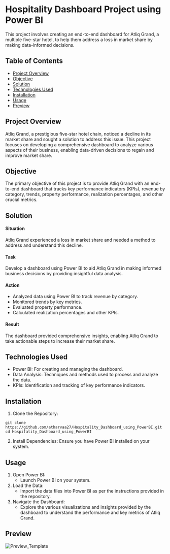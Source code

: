 # Hospitality Dashboard Project using Power BI

This project involves creating an end-to-end dashboard for Atliq Grand, a multiple five-star hotel, to help them address a loss in market share by making data-informed decisions.

## Table of Contents
- [Project Overview](#project-overview)
- [Objective](#objective)
- [Solution](#solution)
- [Technologies Used](#technologies-used)
- [Installation](#installation)
- [Usage](#usage)
- [Preview](#preview)

## Project Overview

Atliq Grand, a prestigious five-star hotel chain, noticed a decline in its market share and sought a solution to address this issue. This project focuses on developing a comprehensive dashboard to analyze various aspects of their business, enabling data-driven decisions to regain and improve market share.

## Objective

The primary objective of this project is to provide Atliq Grand with an end-to-end dashboard that tracks key performance indicators (KPIs), revenue by category, trends, property performance, realization percentages, and other crucial metrics.

## Solution

#### Situation

Atliq Grand experienced a loss in market share and needed a method to address and understand this decline.

#### Task

Develop a dashboard using Power BI to aid Atliq Grand in making informed business decisions by providing insightful data analysis.

#### Action
- Analyzed data using Power BI to track revenue by category.
- Monitored trends by key metrics.
- Evaluated property performance.
- Calculated realization percentages and other KPIs.

#### Result

The dashboard provided comprehensive insights, enabling Atliq Grand to take actionable steps to increase their market share.

## Technologies Used
- Power BI: For creating and managing the dashboard.
- Data Analysis: Techniques and methods used to process and analyze the data.
- KPIs: Identification and tracking of key performance indicators.

## Installation
1.	Clone the Repository:
 
```
git clone https://github.com/atharvaa27/Hospitality_Dashboard_using_PowerBI.git
cd Hospitality_Dashboard_using_PowerBI
```

2.	Install Dependencies:
Ensure you have Power BI installed on your system.

## Usage
1.	Open Power BI:
      - Launch Power BI on your system.
3.	Load the Data:
      -  Import the data files into Power BI as per the instructions provided in the repository.
3.	Navigate the Dashboard:
      -  Explore the various visualizations and insights provided by the dashboard to understand the performance and key metrics of Atliq Grand.


## Preview

![Preview_Template](./Preview/Preview.png)
